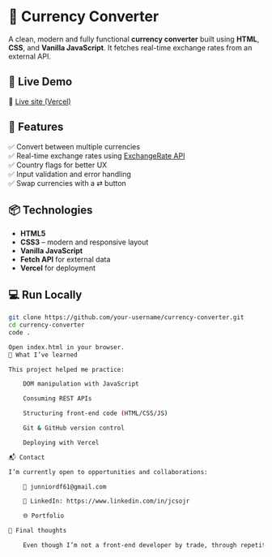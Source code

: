 # 💱 Currency Converter

A clean, modern and fully functional **currency converter** built using **HTML**, **CSS**, and **Vanilla JavaScript**. It fetches real-time exchange rates from an external API.

## 🚀 Live Demo

🔗 [Live site (Vercel)](https://currency-converter-alpha-ruby.vercel.app/?#)

## 🧠 Features

✅ Convert between multiple currencies  
✅ Real-time exchange rates using [ExchangeRate API](https://www.exchangerate-api.com/)  
✅ Country flags for better UX  
✅ Input validation and error handling  
✅ Swap currencies with a ⇄ button


## 📦 Technologies

- **HTML5**
- **CSS3** – modern and responsive layout
- **Vanilla JavaScript**
- **Fetch API** for external data
- **Vercel** for deployment


## 💻 Run Locally

```bash
git clone https://github.com/your-username/currency-converter.git
cd currency-converter
code .

Open index.html in your browser.
📘 What I’ve learned

This project helped me practice:

    DOM manipulation with JavaScript

    Consuming REST APIs

    Structuring front-end code (HTML/CSS/JS)

    Git & GitHub version control

    Deploying with Vercel

📬 Contact

I’m currently open to opportunities and collaborations:

    📧 junniordf61@gmail.com

    💼 LinkedIn: https://www.linkedin.com/in/jcsojr

    🌐 Portfolio

🎯 Final thoughts

    Even though I’m not a front-end developer by trade, through repetition and persistence I learned how to structure, design, and bring this idea to life using only pure code.
